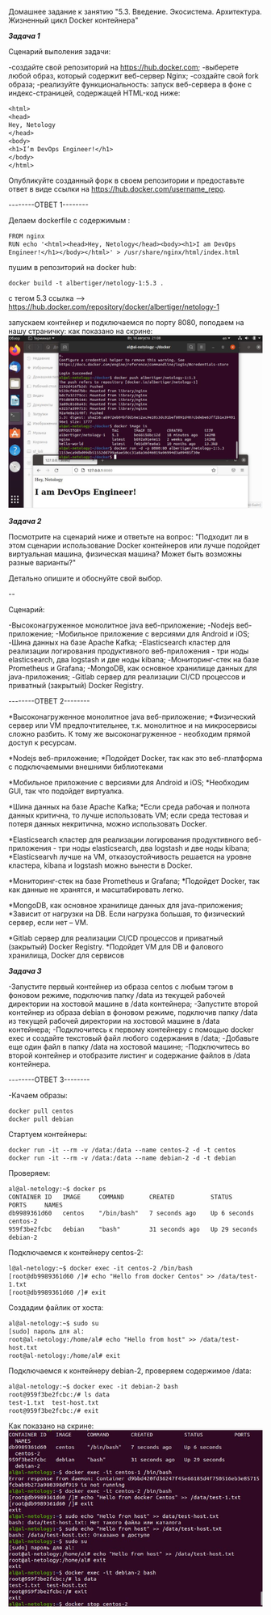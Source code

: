 ﻿Домашнее задание к занятию "5.3. Введение. Экосистема. Архитектура. Жизненный цикл Docker контейнера"

*****Задача 1*****

Сценарий выполения задачи:

-создайте свой репозиторий на https://hub.docker.com;
-выберете любой образ, который содержит веб-сервер Nginx;
-создайте свой fork образа;
-реализуйте функциональность: запуск веб-сервера в фоне с индекс-страницей, содержащей HTML-код ниже:

```
<html>
<head>
Hey, Netology
</head>
<body>
<h1>I’m DevOps Engineer!</h1>
</body>
</html>
```

Опубликуйте созданный форк в своем репозитории и предоставьте ответ в виде ссылки на https://hub.docker.com/username_repo.

--------ОТВЕТ 1--------

Делаем dockerfile с содержимым : 
```
FROM nginx
RUN echo '<html><head>Hey, Netology</head><body><h1>I am DevOps Engineer!</h1></body></html>' > /usr/share/nginx/html/index.html
```

пушим в репозиторий на docker hub:
```
docker build -t albertiger/netology-1:5.3 .
```
с тегом 5.3
ссылка --> https://hub.docker.com/repository/docker/albertiger/netology-1

запускаем контейнер и подключаемся по порту 8080, поподаем на нашу страничку:
как показано на скрине: 
![](https://github.com/albertiger/devops-netology/blob/410d927069fc23d00d82737b262265daaa4733f9/5.3/1-1.JPG)

*****Задача 2*****

Посмотрите на сценарий ниже и ответьте на вопрос: "Подходит ли в этом сценарии использование Docker контейнеров или лучше подойдет виртуальная машина, физическая машина? Может быть возможны разные варианты?"

Детально опишите и обоснуйте свой выбор.

--

Сценарий:

-Высоконагруженное монолитное java веб-приложение;
-Nodejs веб-приложение;
-Мобильное приложение c версиями для Android и iOS;
-Шина данных на базе Apache Kafka;
-Elasticsearch кластер для реализации логирования продуктивного веб-приложения - три ноды elasticsearch, два logstash и две ноды kibana;
-Мониторинг-стек на базе Prometheus и Grafana;
-MongoDB, как основное хранилище данных для java-приложения;
-Gitlab сервер для реализации CI/CD процессов и приватный (закрытый) Docker Registry.

--------ОТВЕТ 2--------

*Высоконагруженное монолитное java веб-приложение;
  *Физический сервер или VM предпочтительнее, т.к. монолитное и на микросервисы сложно разбить. К тому же высоконагруженное - 
необходим прямой доступ к ресурсам.

*Nodejs веб-приложение;
  *Подойдет Docker, так как это веб-платформа с подключаемыми внешними библиотеками

*Мобильное приложение c версиями для Android и iOS;
  *Необходим GUI, так что подойдет виртуалка.

*Шина данных на базе Apache Kafka;
  *Если среда рабочая и полнота данных критична, то лучше использовать VM; если среда тестовая и потеря данных некритична,
можно использовать Docker.

*Elasticsearch кластер для реализации логирования продуктивного веб-приложения - три ноды elasticsearch, два logstash и две ноды kibana;
  *Elasticsearvh лучше на VM, отказоустойчивость решается на уровне кластера, kibana и logstash можно вынести в Docker.

*Мониторинг-стек на базе Prometheus и Grafana;
  *Подойдет Docker, так как данные не хранятся, и масштабировать легко.

*MongoDB, как основное хранилище данных для java-приложения;
  *Зависит от нагрузки на DB. Если нагрузка большая, то физический сервер, если нет – VM.

*Gitlab сервер для реализации CI/CD процессов и приватный (закрытый) Docker Registry.
  *Подойдет VM для DB и фалового хранилища, Docker для сервисов

*****Задача 3*****

-Запустите первый контейнер из образа centos c любым тэгом в фоновом режиме, подключив папку /data из текущей рабочей директории на хостовой машине в /data контейнера;
-Запустите второй контейнер из образа debian в фоновом режиме, подключив папку /data из текущей рабочей директории на хостовой машине в /data контейнера;
-Подключитесь к первому контейнеру с помощью docker exec и создайте текстовый файл любого содержания в /data;
-Добавьте еще один файл в папку /data на хостовой машине;
-Подключитесь во второй контейнер и отобразите листинг и содержание файлов в /data контейнера.

--------ОТВЕТ 3--------

-Качаем образы:
```
docker pull centos
docker pull debian
```

Стартуем контейнеры:
```
docker run -it --rm -v /data:/data --name centos-2 -d -t centos
docker run -it --rm -v /data:/data --name debian-2 -d -t debian
```

Проверяем:
```
al@al-netology:~$ docker ps
CONTAINER ID   IMAGE     COMMAND       CREATED          STATUS          PORTS     NAMES
db9989361d60   centos    "/bin/bash"   7 seconds ago    Up 6 seconds              centos-2
959f3be2fcbc   debian    "bash"        31 seconds ago   Up 29 seconds             debian-2
```

Подключаемся к контейнеру centos-2:
```
l@al-netology:~$ docker exec -it centos-2 /bin/bash 
[root@db9989361d60 /]# echo "Hello from docker Centos" >> /data/test-1.txt
[root@db9989361d60 /]# exit
```

Создадим файлик от хоста:
```
al@al-netology:~$ sudo su
[sudo] пароль для al: 
root@al-netology:/home/al# echo "Hello from host" >> /data/test-host.txt
root@al-netology:/home/al# exit
```

Подключаемся к контейнеру debian-2, проверяем содержимое /data:
```
al@al-netology:~$ docker exec -it debian-2 bash 
root@959f3be2fcbc:/# ls data
test-1.txt  test-host.txt
root@959f3be2fcbc:/# exit
```

Как показано на скрине:
![](https://github.com/albertiger/devops-netology/blob/410d927069fc23d00d82737b262265daaa4733f9/5.3/3-1.JPG)



